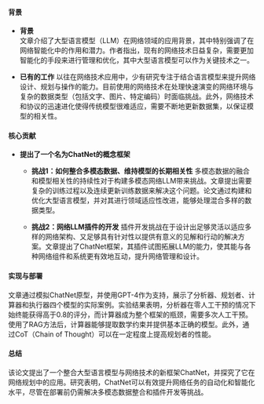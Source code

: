 #### 背景
- **背景**       
    文章介绍了大型语言模型（LLM）在网络领域的应用背景，其中特别强调了在网络智能化中的作用和潜力。作者指出，现有的网络技术日益复杂，需要更加智能化的手段来进行管理和优化，其中大型语言模型可以作为关键技术之一。

- **已有的工作**
    以往在网络技术应用中，少有研究专注于结合语言模型来提升网络设计、规划与操作的能力。目前使用的网络技术在处理快速演变的网络环境与复杂的数据类型（包括文字、图片、特定编码）时面临挑战。此外，网络技术和协议的迅速进化使得传统模型很难适应，需要不断地更新数据集，以保证模型的相关性。

#### 核心贡献
- **提出了一个名为ChatNet的概念框架**
    - **挑战1：如何整合多模态数据、维持模型的长期相关性**
      多模态数据的融合和模型相关性的持续性对于构建多模态网络LLM带来挑战。文章提出需要复杂的训练过程以及连续更新训练数据来解决这个问题。论文通过构建和优化大型语言模型，并对其进行领域适应性改进，能够处理混合多样的数据类型。

    - **挑战2：网络LLM插件的开发**
      插件开发挑战在于设计出足够灵活以适应多样的网络架构、又足够具有针对性以提供有意义的见解和行动的解决方案。文章提出了ChatNet框架，其插件试图拓展LLM的能力，使其能与各种网络组件和系统更有效地互动，提升网络管理和设计。

#### 实现与部署
文章通过模拟ChatNet原型，并使用GPT-4作为支持，展示了分析器、规划者、计算器和执行器四个模型的实际案例。实验结果表明，分析器在零人工干预的情况下始终能获得高于0.8的评分，而计算器成为整个框架的瓶颈，需要多次人工干预。使用了RAG方法后，计算器能够提取数学约束并提供基本正确的模型。此外，通过CoT（Chain of Thought）可以在一定程度上提高规划者的性能。

#### 总结
该论文提出了一个整合大型语言模型与网络技术的新框架ChatNet，并探究了它在网络规划中的应用。研究表明，ChatNet可以有效提升网络任务的自动化和智能化水平，尽管在部署前仍需解决多模态数据整合和插件开发等挑战。